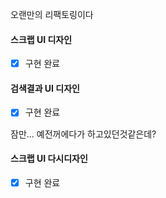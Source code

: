오랜만의 리팩토링이다

#### 스크랩 UI 디자인
- [x] 구현 완료
#### 검색결과 UI 디자인
- [x] 구현 완료

잠만... 예전꺼에다가 하고있던것같은데?
#### 스크랩 UI 다시디자인
- [x] 구현 완료


